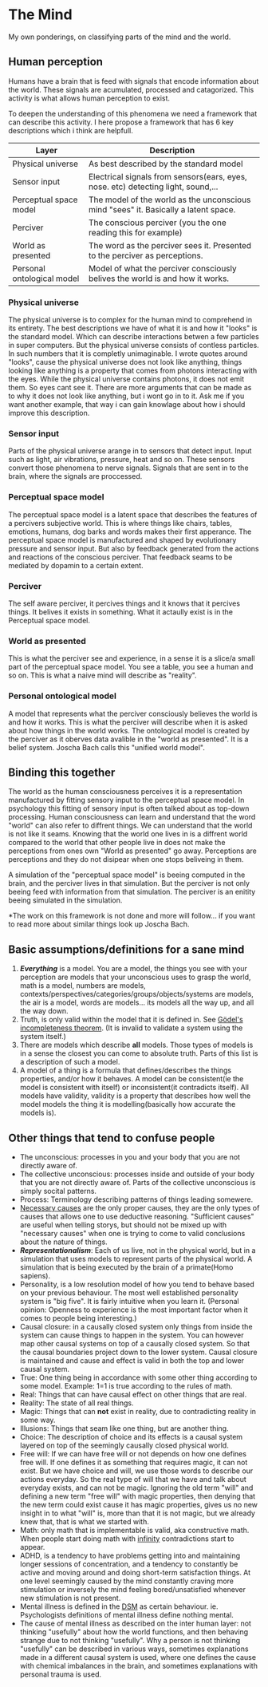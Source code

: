 # The Mind
My own ponderings, on classifying parts of the mind and the world.

## Human perception
Humans have a brain that is feed with signals that encode information about the world. These signals are acumulated, processed and catagorized. This activity is what allows human perception to exist.

To deepen the understanding of this phenomena we need a framework that can describe this activity. I here propose a framework that has 6 key descriptions which i think are helpfull.



| Layer                      | Description                                                                         |
| -------------------------- | ----------------------------------------------------------------------------------- |
| Physical universe          | As best described by the standard model                                             |
| Sensor input               | Electrical signals from sensors(ears, eyes, nose. etc) detecting light, sound,...   |
| Perceptual space model     | The model of the world as the unconscious mind "sees" it. Basically a latent space. |
| Perciver                   | The conscious perciver (you the one reading this for example)                       |
| World as presented         | The word as the perciver sees it. Presented to the perciver as perceptions.         |
| Personal ontological model | Model of what the perciver consciously belives the world is and how it works.       |



### Physical universe
The physical universe is to complex for the human mind to comprehend in its entirety. The best descriptions we have of what it is and how it "looks" is the standard model. Which can describe interactions betwen a few particles in super computers. But the physical universe consists of contless particles. In such numbers that it is completly unimaginable. I wrote quotes around "looks", cause the physical universe does not look like anything, things looking like anything is a property that comes from photons interacting with the eyes. While the physical universe contains photons, it does not emit them. So eyes cant see it. There are more arguments that can be made as to why it does not look like anything, but i wont go in to it. Ask me if you want another example, that way i can gain knowlage about how i should improve this description.

### Sensor input
Parts of the physical universe arange in to sensors that detect input. Input such as light, air vibrations, pressure, heat and so on. These sensors convert those phenomena to nerve signals. Signals that are sent in to the brain, where the signals are proccessed.

### Perceptual space model
The perceptual space model is a latent space that describes the features of a percivers subjective world. This is where things like chairs, tables, emotions, humans, dog barks and words makes their first apperance. The perceptual space model is manufactured and shaped by evolutionary pressure and sensor input. But also by feedback generated from the actions and reactions of the conscious perciver. That feedback seams to be mediated by dopamin to a certain extent.

### Perciver
The self aware perciver, it percives things and it knows that it percives things. It belives it exists in something. What it actaully exist is in the Perceptual space model.

### World as presented
This is what the perciver see and experience, in a sense it is a slice/a small part of the perceptual space model. You see a table, you see a human and so on. This is what a naive mind will describe as "reality".

### Personal ontological model
A model that represents what the perciver consciously believes the world is and how it works. This is what the perciver will describe when it is asked about how things in the world works. The ontological model is created by the perciver as it oberves data avalible in the "world as presented". It is a belief system. Joscha Bach calls this "unified world model".

## Binding this together
The world as the human consciousness perceives it is a representation manufactured by fitting sensory input to the perceptual space model.
In psychology this fitting of sensory input is often talked about as top-down processing. Human consciousness can learn and understand that the word "world" can also refer to diffrent things. We can understand that the world is not like it seams. Knowing that the world one lives in is a diffrent world compared to the world that other people live in does not make the perceptions from ones own "World as presented" go away. Perceptions are perceptions and they do not disipear when one stops beliveing in them.

A simulation of the "perceptual space model" is beeing computed in the brain, and the perciver lives in that simulation. But the perciver is not only beeing feed with information from that simulation. The perciver is an enitity beeing simulated in the simulation.

*The work on this framework is not done and more will follow... if you want to read more about similar things look up Joscha Bach.


## Basic assumptions/definitions for a sane mind
1. ***Everything*** is a model. You are a model, the things you see with your perception are models that your unconscious uses to grasp the world, math is a model, numbers are models, contexts/perspectives/categories/groups/objects/systems are models, the air is a model, words are models... its models all the way up, and all the way down. 
2. Truth, is only valid within the model that it is defined in. See [Gödel's incompleteness theorem](https://en.wikipedia.org/wiki/Gödel%27s_incompleteness_theorems). (It is invalid to validate a system using the system itself.)
3. There are models which describe **all** models. Those types of models is in a sense the closest you can come to absolute truth. Parts of this list is a description of such a model. 
4. A model of a thing is a formula that defines/describes the things properties, and/or how it behaves. A model can be consistent(ie the model is consistent with itself) or inconsistent(it contradicts itself). All models have validity, validity is a property that describes how well the model models the thing it is modelling(basically how accurate the models is).

## Other things that tend to confuse people 
* The unconscious: processes in you and your body that you are not directly aware of.
* The collective unconscious: processes inside and outside of your body that you are not directly aware of. Parts of the collective unconscious is simply socital patterns.
* Process: Terminology describing patterns of things leading somewere.
* [Necessary causes](https://en.wikipedia.org/wiki/Causality#Necessary_and_sufficient_causes) are the only proper causes, they are the only types of causes that allows one to use deductive reasoning. "Sufficient causes" are useful when telling storys, but should not be mixed up with "necessary causes" when one is trying to come to valid conclusions about the nature of things.
* ***Representationalism***: Each of us live, not in the physical world, but in a simulation that uses models to represent parts of the physical world. A simulation that is being executed by the brain of a primate(Homo sapiens).
* Personality, is a low resolution model of how you tend to behave based on your previous behaviour. The most well established personality system is "big five". It is fairly intuitive when you learn it. (Personal opinion: Openness to experience is the most important factor when it comes to people being interesting.)
* Causal closure: in a causally closed system only things from inside the system can cause things to happen in the system. You can however map other causal systems on top of a causally closed system. So that the causal boundaries project down to the lower system. Causal closure is maintained and cause and effect is valid in both the top and lower causal system.
* True: One thing being in accordance with some other thing according to some model. Example: 1=1 is true according to the rules of math.
* Real: Things that can have causal effect on other things that are real.
* Reality: The state of all real things.
* Magic: Things that can **not** exist in reality, due to contradicting reality in some way.
* Illusions: Things that seam like one thing, but are another thing.
* Choice: The description of choice and its effects is a causal system layered on top of the seemingly causally closed physical world.
* Free will: If we can have free will or not depends on how one defines free will. If one defines it as something that requires magic, it can not exist. But we have choice and will, we use those words to describe our actions everyday. So the real type of will that we have and talk about everyday exists, and can not be magic. Ignoring the old term "will" and defining a new term "free will" with magic properties, then denying that the new term could exist cause it has magic properties, gives us no new insight in to what "will" is, more than that it is not magic, but we already knew that, that is what we started with.
* Math: only math that is implementable is valid, aka constructive math. When people start doing math with [infinity](https://en.wikipedia.org/wiki/Infinity) contradictions start to appear.
* ADHD, is a tendency to have problems getting into and maintaining longer sessions of concentration, and a tendency to constantly be active and moving around and doing short-term satisfaction things. At one level seemingly caused by the mind constantly craving more stimulation or inversely the mind feeling bored/unsatisfied whenever new stimulation is not present.
* Mental illness is defined in the [DSM](https://en.wikipedia.org/wiki/Diagnostic_and_Statistical_Manual_of_Mental_Disorders) as certain behaviour. ie. Psychologists definitions of mental illness define nothing mental.
* The cause of mental illness as described on the inter human layer: not thinking "usefully" about how the world functions, and then behaving strange due to not thinking "usefully". Why a person is not thinking "usefully" can be described in various ways, sometimes explanations made in a different causal system is used, where one defines the cause with chemical imbalances in the brain, and sometimes explanations with personal trauma is used.
